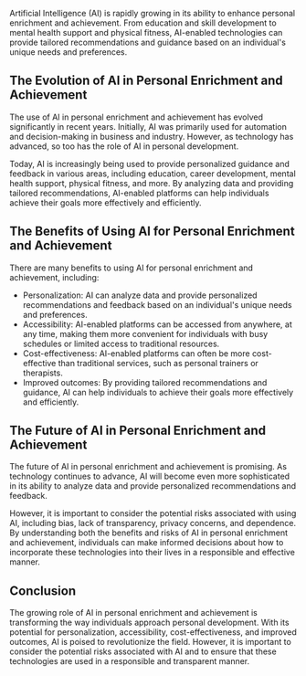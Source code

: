 
Artificial Intelligence (AI) is rapidly growing in its ability to enhance personal enrichment and achievement. From education and skill development to mental health support and physical fitness, AI-enabled technologies can provide tailored recommendations and guidance based on an individual's unique needs and preferences.

The Evolution of AI in Personal Enrichment and Achievement
----------------------------------------------------------

The use of AI in personal enrichment and achievement has evolved significantly in recent years. Initially, AI was primarily used for automation and decision-making in business and industry. However, as technology has advanced, so too has the role of AI in personal development.

Today, AI is increasingly being used to provide personalized guidance and feedback in various areas, including education, career development, mental health support, physical fitness, and more. By analyzing data and providing tailored recommendations, AI-enabled platforms can help individuals achieve their goals more effectively and efficiently.

The Benefits of Using AI for Personal Enrichment and Achievement
----------------------------------------------------------------

There are many benefits to using AI for personal enrichment and achievement, including:

* Personalization: AI can analyze data and provide personalized recommendations and feedback based on an individual's unique needs and preferences.
* Accessibility: AI-enabled platforms can be accessed from anywhere, at any time, making them more convenient for individuals with busy schedules or limited access to traditional resources.
* Cost-effectiveness: AI-enabled platforms can often be more cost-effective than traditional services, such as personal trainers or therapists.
* Improved outcomes: By providing tailored recommendations and guidance, AI can help individuals to achieve their goals more effectively and efficiently.

The Future of AI in Personal Enrichment and Achievement
-------------------------------------------------------

The future of AI in personal enrichment and achievement is promising. As technology continues to advance, AI will become even more sophisticated in its ability to analyze data and provide personalized recommendations and feedback.

However, it is important to consider the potential risks associated with using AI, including bias, lack of transparency, privacy concerns, and dependence. By understanding both the benefits and risks of AI in personal enrichment and achievement, individuals can make informed decisions about how to incorporate these technologies into their lives in a responsible and effective manner.

Conclusion
----------

The growing role of AI in personal enrichment and achievement is transforming the way individuals approach personal development. With its potential for personalization, accessibility, cost-effectiveness, and improved outcomes, AI is poised to revolutionize the field. However, it is important to consider the potential risks associated with AI and to ensure that these technologies are used in a responsible and transparent manner.
